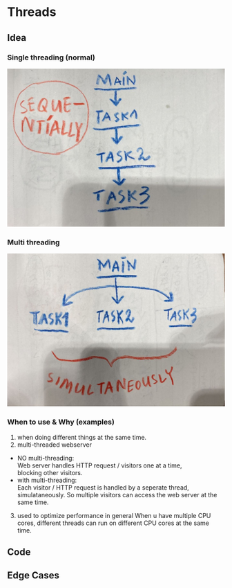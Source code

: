 # Threads
## Idea
### Single threading (normal)
![single threading](single_threading.jpeg)
### Multi threading 
![multi threading](multi_threading.jpeg)
### When to use & Why (examples)
1. when doing different things at the same time.
2. multi-threaded webserver
- NO multi-threading:  
 Web server handles HTTP request / visitors one at a time,  
 blocking other visitors.
- with multi-threading:  
 Each visitor / HTTP request is handled by a seperate thread, simulataneously. 
 So multiple visitors can access the web server at the same time.
3. used to optimize performance in general
 When u have multiple CPU cores, different threads can run on different CPU cores at the same time.
## Code
## Edge Cases

